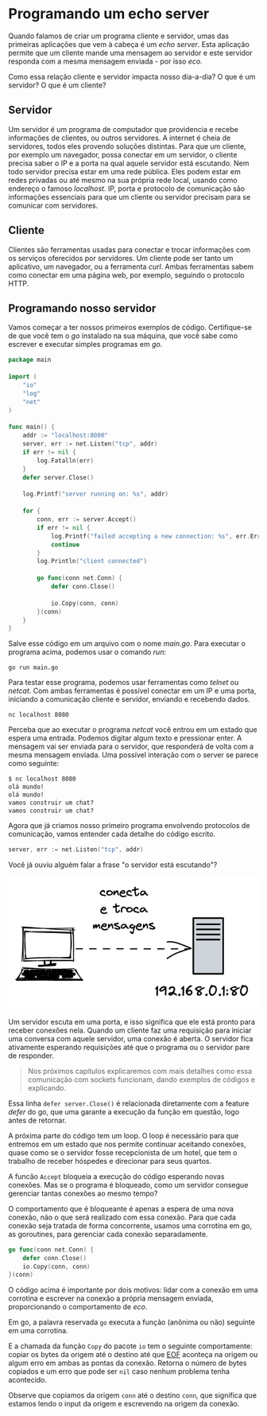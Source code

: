 # Programando um echo server

Quando falamos de criar um programa cliente e servidor, umas das primeiras aplicações que vem à cabeça é um _echo server_. Esta aplicação permite que um cliente mande uma mensagem ao servidor e este servidor responda com a mesma mensagem enviada - por isso _eco_.

Como essa relação cliente e servidor impacta nosso dia-a-dia? O que é um servidor? O que é um cliente?

## Servidor

Um servidor é um programa de computador que providencia e recebe informações de clientes, ou outros servidores. A internet é cheia de servidores, todos eles provendo soluções distintas. Para que um cliente, por exemplo um navegador, possa conectar em um servidor, o cliente precisa saber o IP e a porta na qual aquele servidor está escutando. Nem todo servidor precisa estar em uma rede pública. Eles podem estar em redes privadas ou até mesmo na sua própria rede local, usando como endereço o famoso _localhost_. IP, porta e protocolo de comunicação são informações essenciais para que um cliente ou servidor precisam para se comunicar com servidores.

## Cliente

Clientes são ferramentas usadas para conectar e trocar informações com os serviços oferecidos por servidores. Um cliente pode ser tanto um aplicativo, um navegador, ou a ferramenta _curl_. Ambas ferramentas sabem como conectar em uma página web, por exemplo, seguindo o protocolo HTTP.

## Programando nosso servidor

Vamos começar a ter nossos primeiros exemplos de código. Certifique-se de que você tem o _go_ instalado na sua máquina, que você sabe como escrever e executar simples programas em _go_.

```go
package main

import (
    "io"
    "log"
    "net"
)

func main() {
    addr := "localhost:8080"
    server, err := net.Listen("tcp", addr)
    if err != nil {
        log.Fatalln(err)
    }
    defer server.Close()

    log.Printf("server running on: %s", addr)

    for {
        conn, err := server.Accept()
        if err != nil {
            log.Printf("failed accepting a new connection: %s", err.Error())
            continue
        }
        log.Println("client connected")

        go func(conn net.Conn) {
            defer conn.Close()

            io.Copy(conn, conn)
        }(conn)
    }
}
```

Salve esse código em um arquivo com o nome _main.go_. Para executar o programa acima, podemos usar o comando _run_:

```console
go run main.go
```

Para testar esse programa, podemos usar ferramentas como _telnet_ ou _netcat_.
Com ambas ferramentas é possível conectar em um IP e uma porta, iniciando a comunicação cliente e servidor, enviando e recebendo dados.

```console
nc localhost 8080
```

Perceba que ao executar o programa _netcat_ você entrou em um estado que espera uma entrada. Podemos digitar algum texto e pressionar enter. A mensagem vai ser enviada para o servidor, que responderá de volta com a mesma mensagem enviada. Uma possível interação com o server se parece como seguinte:

```console
$ nc localhost 8080
olá mundo!
olá mundo!
vamos construir um chat?
vamos construir um chat?
```

Agora que já criamos nosso primeiro programa envolvendo protocolos de comunicação, vamos entender cada detalhe do código escrito.

```go
server, err := net.Listen("tcp", addr)
```

Você já ouviu alguém falar a frase "o servidor está escutando"?

<img alt="Cliente conectando em um servidor 192.168.0.1:80" src="img/client_server.png" />

Um servidor escuta em uma porta, e isso significa que ele está pronto para receber conexões nela. Quando um cliente faz uma requisição para iniciar uma conversa com aquele servidor, uma conexão é aberta. O servidor fica ativamente esperando requisições até que o programa ou o servidor pare de responder.

> Nos próximos capítulos explicaremos com mais detalhes como essa comunicação com sockets funcionam, dando exemplos de códigos e explicando.

Essa linha `defer server.Close()` é relacionada diretamente com a feature _defer_  do go, que uma garante a execução da função em questão, logo antes de retornar.

A próxima parte do código tem um loop. O loop é necessário para que entremos em um estado que nos permite continuar aceitando conexões, quase como se o servidor fosse recepcionista de um hotel, que tem o trabalho de receber hóspedes e direcionar para seus quartos.

A funcão `Accept` bloqueia a execução do código esperando novas conexões. Mas se o programa é bloqueado, como um servidor consegue gerenciar tantas conexões ao mesmo tempo?

O comportamento que é bloqueante é apenas a espera de uma nova conexão, não o que será realizado com essa conexão. Para que cada conexão seja tratada de forma concorrente, usamos uma corrotina em go, as goroutines, para gerenciar cada conexão separadamente.

```go
go func(conn net.Conn) {
    defer conn.Close()
    io.Copy(conn, conn)
}(conn)
```

O código acima é importante por dois motivos: lidar com a conexão em uma corrotina e escrever na conexão a própria mensagem enviada, proporcionando o comportamento de _eco_.

Em go, a palavra reservada `go` executa a função (anônima ou não) seguinte em uma corrotina.

E a chamada da função `Copy` do pacote `io` tem o seguinte comportamente: copiar os bytes da origem até o destino até que [EOF](https://pt.wikipedia.org/wiki/EOF) aconteça na origem ou algum erro em ambas as pontas da conexão. Retorna o número de bytes copiados e um erro que pode ser `nil` caso nenhum problema tenha acontecido.

Observe que copiamos da origem `conn` até o destino `conn`, que significa que estamos lendo o input da origem e escrevendo na origem da conexão.
